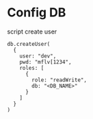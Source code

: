 # Config DB

script create user

```
db.createUser(
  {
    user: "dev",
    pwd: "mflv[1234",
    roles: [
      {
        role: "readWrite",
        db: "<DB_NAME>"
      }
    ]
  }
)
```
